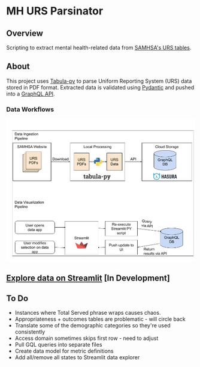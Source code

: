 # MH URS Parsinator 
## Overview
Scripting to extract mental health-related data from [SAMHSA's URS tables](https://www.samhsa.gov/data/data-we-collect/urs-uniform-reporting-system).
## About
This project uses [Tabula-py](https://github.com/chezou/tabula-py) to parse Uniform Reporting System (URS) data stored in PDF format. Extracted data is validated using [Pydantic](https://github.com/pydantic/pydantic) and pushed into a [GraphQL API](https://cloud.hasura.io/public/graphiql?endpoint=https://mh-urs-parsinator.hasura.app/v1/graphql).

### Data Workflows
![Data workflow](./images/pipeline_diagram.png)

## [Explore data on Streamlit](https://mh-urs-parsinator.streamlit.app/) [In Development]
## To Do
* Instances where Total Served phrase wraps causes chaos.
* Appropriateness + outcomes tables are problematic - will circle back
* Translate some of the demographic categories so they're used consistently
* Access domain sometimes skips first row - need to adjust
* Pull GQL queries into separate files
* Create data model for metric definitions
* Add all/remove all states to Streamlit data explorer